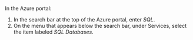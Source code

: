 In the Azure portal:
1. In the search bar at the top of the Azure portal, enter *SQL*.
1. On the menu that appears below the search bar, under Services, select the item labeled *SQL Databases*.